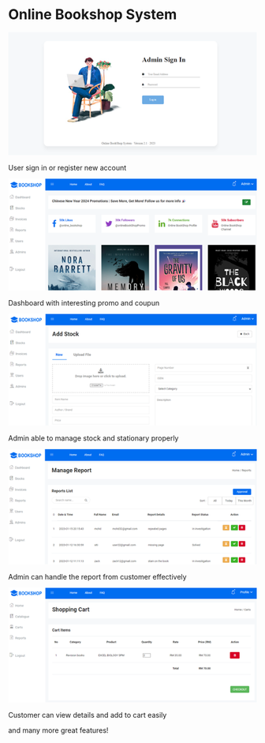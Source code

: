 # Online Bookshop System

![Image](images/readMe/signInAdmin.png)

User sign in or register new account

![Image](images/readMe/dashboard.png)

Dashboard with interesting promo and coupun

![Image](images/readMe/addStockAdmin.png)

Admin able to manage stock and stationary properly 

![Image](images/readMe/reportAdmin.png)

Admin can handle the report from customer effectively

![Image](images/readMe/cartCust.png)

Customer can view details and add to cart easily

and many more great features!

